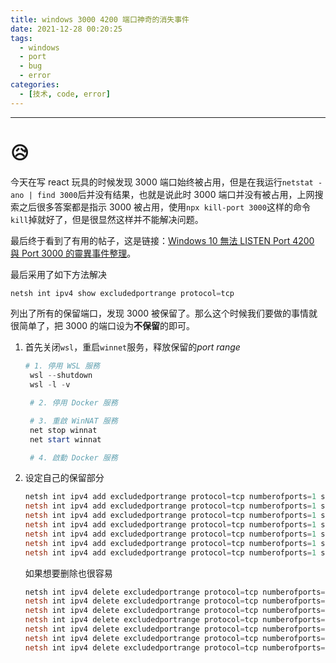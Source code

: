 ```yaml
---
title: windows 3000 4200 端口神奇的消失事件
date: 2021-12-28 00:20:25
tags:
  - windows
  - port
  - bug
  - error
categories:
  - [技术, code, error]
---
```


---

# 😥

今天在写 react 玩具的时候发现 3000 端口始终被占用，但是在我运行`netstat -ano | find 3000`后并没有结果，也就是说此时 3000 端口并没有被占用，上网搜索之后很多答案都是指示 3000 被占用，使用`npx kill-port 3000`这样的命令`kill`掉就好了，但是很显然这样并不能解决问题。

最后终于看到了有用的帖子，这是链接：[Windows 10 無法 LISTEN Port 4200 與 Port 3000 的靈異事件整理](https://blog.miniasp.com/post/2019/03/31/Ports-blocked-by-Windows-10-for-unknown-reason)。

<!-- more -->

最后采用了如下方法解决

```powershell
netsh int ipv4 show excludedportrange protocol=tcp
```

列出了所有的保留端口，发现 3000 被保留了。那么这个时候我们要做的事情就很简单了，把 3000 的端口设为**不保留**的即可。

1. 首先关闭`wsl`，重启`winnet`服务，释放保留的*port range*

   ```powershell
   # 1. 停用 WSL 服務
    wsl --shutdown
    wsl -l -v

    # 2. 停用 Docker 服務

    # 3. 重啟 WinNAT 服務
    net stop winnat
    net start winnat

    # 4. 啟動 Docker 服務
   ```

2. 设定自己的保留部分

   ```powershell
   netsh int ipv4 add excludedportrange protocol=tcp numberofports=1 startport=3000
   netsh int ipv4 add excludedportrange protocol=tcp numberofports=1 startport=3001
   netsh int ipv4 add excludedportrange protocol=tcp numberofports=1 startport=4200
   netsh int ipv4 add excludedportrange protocol=tcp numberofports=1 startport=5000
   netsh int ipv4 add excludedportrange protocol=tcp numberofports=1 startport=5001
   netsh int ipv4 add excludedportrange protocol=tcp numberofports=1 startport=8080
   netsh int ipv4 add excludedportrange protocol=tcp numberofports=1 startport=8888
   ```

   如果想要删除也很容易

   ```powershell
   netsh int ipv4 delete excludedportrange protocol=tcp numberofports=1 startport=3000
   netsh int ipv4 delete excludedportrange protocol=tcp numberofports=1 startport=3001
   netsh int ipv4 delete excludedportrange protocol=tcp numberofports=1 startport=4200
   netsh int ipv4 delete excludedportrange protocol=tcp numberofports=1 startport=5000
   netsh int ipv4 delete excludedportrange protocol=tcp numberofports=1 startport=5001
   netsh int ipv4 delete excludedportrange protocol=tcp numberofports=1 startport=8080
   netsh int ipv4 delete excludedportrange protocol=tcp numberofports=1 startport=8888
   ```
